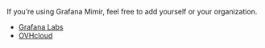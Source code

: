 If you’re using Grafana Mimir, feel free to add yourself or your organization.

- [Grafana Labs](https://grafana.com)
- [OVHcloud](https://www.ovhcloud.com)
